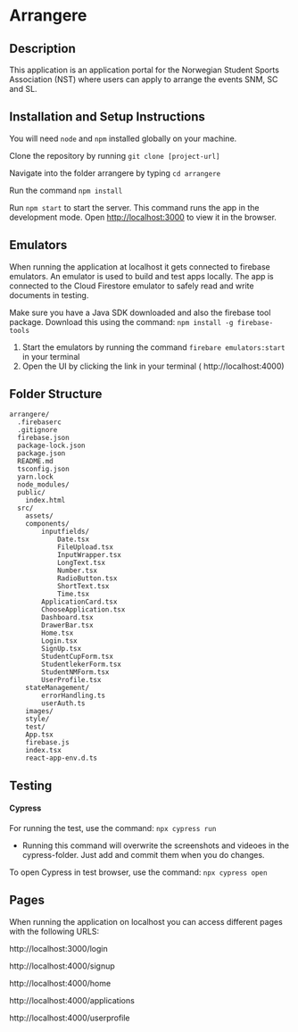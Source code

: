 # Arrangere

## Description

This application is an application portal for the Norwegian Student Sports Association (NST) where users can apply to arrange the events SNM, SC and SL.

## Installation and Setup Instructions

You will need `node` and `npm` installed globally on your machine.

Clone the repository by running `git clone [project-url]`

Navigate into the folder arrangere by typing `cd arrangere`

Run the command `npm install`

Run `npm start` to start the server.
This command runs the app in the development mode. Open [http://localhost:3000](http://localhost:3000/) to view it in the browser.

## Emulators

When running the application at localhost it gets connected to firebase emulators. An emulator is used to build and test apps locally. The app is connected to the Cloud Firestore emulator to safely read and write documents in testing.

Make sure you have a Java SDK downloaded and also the firebase tool package. Download this using the command:
`npm install -g firebase-tools`

1. Start the emulators by running the command `firebare emulators:start` in your terminal
2. Open the UI by clicking the link in your terminal ( http://localhost:4000)

## Folder Structure

```
arrangere/
  .firebaserc
  .gitignore
  firebase.json
  package-lock.json
  package.json
  README.md
  tsconfig.json
  yarn.lock
  node_modules/
  public/
    index.html
  src/
    assets/
    components/
	    inputfields/
		    Date.tsx
		    FileUpload.tsx
		    InputWrapper.tsx
		    LongText.tsx
		    Number.tsx
		    RadioButton.tsx
		    ShortText.tsx
		    Time.tsx
		ApplicationCard.tsx
		ChooseApplication.tsx
		Dashboard.tsx
		DrawerBar.tsx
		Home.tsx
		Login.tsx
		SignUp.tsx
		StudentCupForm.tsx
		StudentlekerForm.tsx
		StudentNMForm.tsx
		UserProfile.tsx
    stateManagement/
	    errorHandling.ts
	    userAuth.ts
	images/
    style/
    test/
    App.tsx
    firebase.js
    index.tsx
    react-app-env.d.ts
```

## Testing

#### Cypress

For running the test, use the command:
`npx cypress run`

- Running this command will overwrite the screenshots and videoes in the cypress-folder. Just add and commit them when you do changes.

To open Cypress in test browser, use the command:
`npx cypress open`

## Pages

When running the application on localhost you can access different pages with the following URLS:

http://localhost:3000/login

http://localhost:4000/signup

http://localhost:4000/home

http://localhost:4000/applications

http://localhost:4000/userprofile
